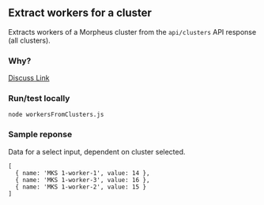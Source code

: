 ## Extract workers for a cluster

Extracts workers of a Morpheus cluster from the `api/clusters` API response (all clusters). 

### Why?

[Discuss Link](https://discuss.morpheusdata.com/t/option-lists-rest-apis-pass-dynamic-parameter-in-source-url/1186)

### Run/test locally

```node
node workersFromClusters.js
```

### Sample reponse

Data for a select input, dependent on cluster selected.

```
[
  { name: 'MKS 1-worker-1', value: 14 },
  { name: 'MKS 1-worker-3', value: 16 },
  { name: 'MKS 1-worker-2', value: 15 }
]

```